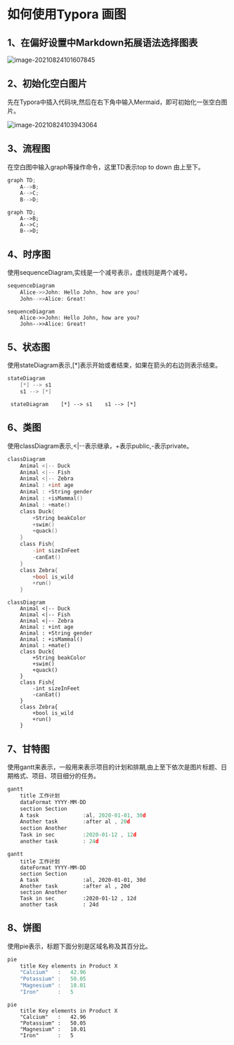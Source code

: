 # 如何使用Typora 画图

## 1、在偏好设置中Markdown拓展语法选择图表

![image-20210824101607845](http://qyateyap7.hn-bkt.clouddn.com/img/image-20210824101607845.png)

## 2、初始化空白图片

先在Typora中插入代码块,然后在右下角中输入Mermaid，即可初始化一张空白图片。

![image-20210824103943064](http://qyateyap7.hn-bkt.clouddn.com/img/image-20210824103943064.png)

## 3、流程图

在空白图中输入graph等操作命令，这里TD表示top to down 由上至下。

```c
graph TD;
	A-->B;
	A-->C;
	B-->D;
```

```mermaid
graph TD;
	A-->B;
	A-->C;
	B-->D;
```

## 4、时序图

使用sequenceDiagram,实线是一个减号表示，虚线则是两个减号。

```c
sequenceDiagram
	Alice->>John: Hello John, how are you?
	John-->>Alice: Great!
```

```mermaid
sequenceDiagram
	Alice->>John: Hello John, how are you?
	John-->>Alice: Great!
```

## 5、状态图

使用stateDiagram表示,[*]表示开始或者结束，如果在箭头的右边则表示结束。

```c
stateDiagram
	[*] --> s1
	s1 --> [*]
```

```mermaid
 stateDiagram    [*] --> s1    s1 --> [*]
```

## 6、类图

使用classDiagram表示,<|--表示继承，+表示public,-表示private。

```c
classDiagram
	Animal <|-- Duck
	Animal <|-- Fish
	Animal <|-- Zebra
	Animal : +int age
	Animal : +String gender
	Animal : +isMammal()
	Animal : +mate()
	class Duck{
		+String beakColor
		+swim()
		+quack()
	}
	class Fish{
		-int sizeInFeet
		-canEat()
	}
	class Zebra{
		+bool is_wild
		+run()
	}
```

```mermaid
classDiagram
	Animal <|-- Duck
	Animal <|-- Fish
	Animal <|-- Zebra
	Animal : +int age
	Animal : +String gender
	Animal : +isMammal()
	Animal : +mate()
	class Duck{
		+String beakColor
		+swim()
		+quack()
	}
	class Fish{
		-int sizeInFeet
		-canEat()
	}
	class Zebra{
		+bool is_wild
		+run()
	}
```

## 7、甘特图

使用gantt来表示，一般用来表示项目的计划和排期,由上至下依次是图片标题、日期格式、项目、项目细分的任务。

```c
gantt
	title 工作计划
	dataFormat YYYY-MM-DD
	section Section
	A task				:al, 2020-01-01, 30d
	Another task		:after al , 20d
	section Another
	Task in sec			:2020-01-12 , 12d
	another task		: 24d
```

```mermaid
gantt
	title 工作计划
	dateFormat YYYY-MM-DD
	section Section
	A task				:al, 2020-01-01, 30d
	Another task		:after al , 20d
	section Another
	Task in sec			:2020-01-12 , 12d
	another task		: 24d
```

## 8、饼图

使用pie表示，标题下面分别是区域名称及其百分比。

```c
pie
	title Key elements in Product X
	"Calcium"	:	42.96
	"Potassium"	:	50.05
	"Magnesium"	:	10.01
	"Iron"		:	5
```

```mermaid
pie
	title Key elements in Product X
	"Calcium"	:	42.96
	"Potassium"	:	50.05
	"Magnesium"	:	10.01
	"Iron"		:	5
```

